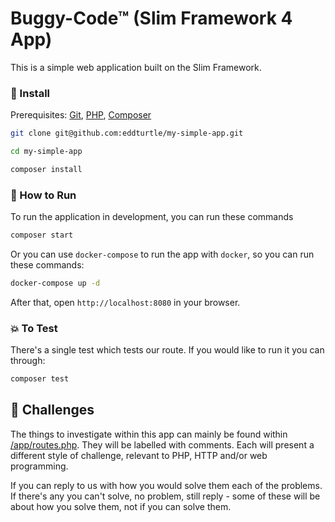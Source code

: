 # Buggy-Code™ (Slim Framework 4 App)

This is a simple web application built on the Slim Framework.

### :triangular_ruler: Install

Prerequisites: [Git](https://git-scm.com/), [PHP](https://www.php.net/), [Composer](https://getcomposer.org/)

```bash
git clone git@github.com:eddturtle/my-simple-app.git
```

```bash
cd my-simple-app
```

```bash
composer install
```

### :running: How to Run

To run the application in development, you can run these commands 

```bash
composer start
```

Or you can use `docker-compose` to run the app with `docker`, so you can run these commands:

```bash
docker-compose up -d
```

After that, open `http://localhost:8080` in your browser.

### :boom: To Test

There's a single test which tests our route. If you would like to run it you can through:

```bash
composer test
```

## :see_no_evil: Challenges

The things to investigate within this app can mainly be found within [/app/routes.php](https://github.com/eddturtle/my-simple-app/blob/master/app/routes.php). They will be labelled with comments. Each will present a different style of challenge, relevant to PHP, HTTP and/or web programming.

If you can reply to us with how you would solve them each of the problems. If there's any you can't solve, no problem, still reply - some of these will be about how you solve them, not if you can solve them.